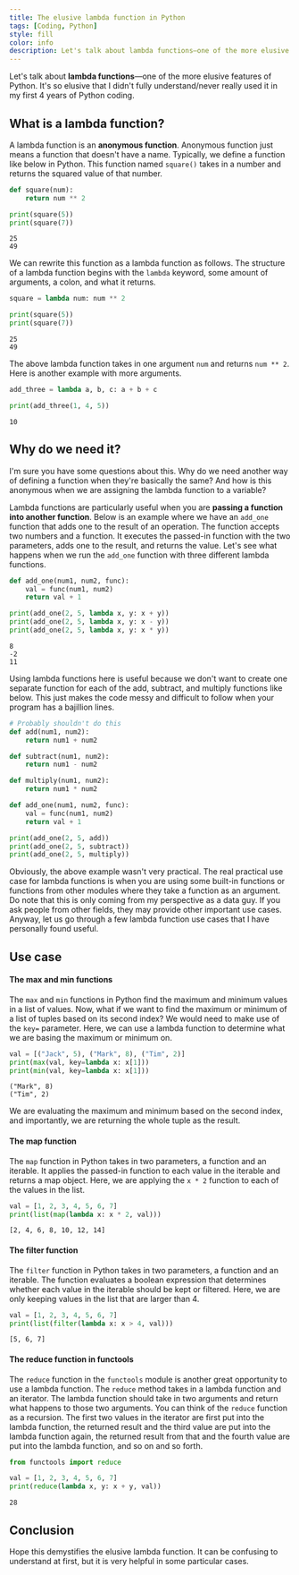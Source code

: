 ```yaml
---
title: The elusive lambda function in Python
tags: [Coding, Python]
style: fill
color: info
description: Let's talk about lambda functions—one of the more elusive features of Python.
---
```


Let's talk about **lambda functions**—one of the more elusive features of Python. It's so elusive that I didn't fully understand/never really used it in my first 4 years of Python coding.

## What is a lambda function?
A lambda function is an **anonymous function**. Anonymous function just means a function that doesn't have a name. Typically, we define a function like below in Python. This function named `square()` takes in a number and returns the squared value of that number.

```python
def square(num):
    return num ** 2

print(square(5))
print(square(7))
```
```
25
49
```

We can rewrite this function as a lambda function as follows. The structure of a lambda function begins with the `lambda` keyword, some amount of arguments, a colon, and what it returns.

```python
square = lambda num: num ** 2

print(square(5))
print(square(7))
```
```
25
49
```
The above lambda function takes in one argument `num` and returns `num ** 2`. Here is another example with more arguments.

```python
add_three = lambda a, b, c: a + b + c

print(add_three(1, 4, 5))
```
```
10
```

## Why do we need it?
I'm sure you have some questions about this. Why do we need another way of defining a function when they're basically the same? And how is this anonymous when we are assigning the lambda function to a variable?

Lambda functions are particularly useful when you are **passing a function into another function**. Below is an example where we have an `add_one` function that adds one to the result of an operation. The function accepts two numbers and a function. It executes the passed-in function with the two parameters, adds one to the result, and returns the value. Let's see what happens when we run the `add_one` function with three different lambda functions.

```python
def add_one(num1, num2, func):
    val = func(num1, num2)
    return val + 1

print(add_one(2, 5, lambda x, y: x + y))
print(add_one(2, 5, lambda x, y: x - y))
print(add_one(2, 5, lambda x, y: x * y))
```
```
8
-2
11
```

Using lambda functions here is useful because we don't want to create one separate function for each of the add, subtract, and multiply functions like below. This just makes the code messy and difficult to follow when your program has a bajillion lines.

```python
# Probably shouldn't do this
def add(num1, num2):
    return num1 + num2

def subtract(num1, num2):
    return num1 - num2

def multiply(num1, num2):
    return num1 * num2

def add_one(num1, num2, func):
    val = func(num1, num2)
    return val + 1

print(add_one(2, 5, add))
print(add_one(2, 5, subtract))
print(add_one(2, 5, multiply))
```

Obviously, the above example wasn't very practical. The real practical use case for lambda functions is when you are using some built-in functions or functions from other modules where they take a function as an argument. Do note that this is only coming from my perspective as a data guy. If you ask people from other fields, they may provide other important use cases. Anyway, let us go through a few lambda function use cases that I have personally found useful.

## Use case
#### The max and min functions
The `max` and `min` functions in Python find the maximum and minimum values in a list of values. Now, what if we want to find the maximum or minimum of a list of tuples based on its second index? We would need to make use of the `key=` parameter. Here, we can use a lambda function to determine what we are basing the maximum or minimum on.

```python
val = [("Jack", 5), ("Mark", 8), ("Tim", 2)]
print(max(val, key=lambda x: x[1]))
print(min(val, key=lambda x: x[1]))
```
```
("Mark", 8)
("Tim", 2)
```

We are evaluating the maximum and minimum based on the second index, and importantly, we are returning the whole tuple as the result.

#### The map function
The `map` function in Python takes in two parameters, a function and an iterable. It applies the passed-in function to each value in the iterable and returns a map object. Here, we are applying the `x * 2` function to each of the values in the list.

```python
val = [1, 2, 3, 4, 5, 6, 7]
print(list(map(lambda x: x * 2, val)))
```
```
[2, 4, 6, 8, 10, 12, 14]
```

#### The filter function
The `filter` function in Python takes in two parameters, a function and an iterable. The function evaluates a boolean expression that determines whether each value in the iterable should be kept or filtered. Here, we are only keeping values in the list that are larger than 4.

```python
val = [1, 2, 3, 4, 5, 6, 7]
print(list(filter(lambda x: x > 4, val)))
```
```
[5, 6, 7]
```

#### The reduce function in functools
The `reduce` function in the `functools` module is another great opportunity to use a lambda function. The `reduce` method takes in a lambda function and an iterator. The lambda function should take in two arguments and return what happens to those two arguments. You can think of the `reduce` function as a recursion. The first two values in the iterator are first put into the lambda function, the returned result and the third value are put into the lambda function again, the returned result from that and the fourth value are put into the lambda function, and so on and so forth.

```python
from functools import reduce

val = [1, 2, 3, 4, 5, 6, 7]
print(reduce(lambda x, y: x + y, val))
```
```
28
```

## Conclusion
Hope this demystifies the elusive lambda function. It can be confusing to understand at first, but it is very helpful in some particular cases.
